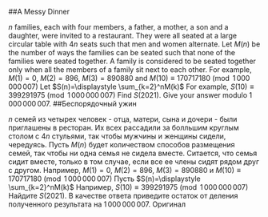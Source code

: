 ##A Messy Dinner

$n$ families, each with four members, a father, a mother, a son and a daughter, were invited to a restaurant. They were all seated at a large circular table with $4n$ seats such that men and women alternate.
Let $M(n)$ be the number of ways the families can be seated such that none of the families were seated together. A family is considered to be seated together only when all the members of a family sit next to each other.
For example, $M(1)=0$, $M(2)=896$, $M(3)=890880$ and $M(10) \equiv 170717180 \pmod {1\,000\,000\,007}$
Let $S(n)=\displaystyle \sum_{k=2}^nM(k)$
For example, $S(10) \equiv 399291975 \pmod {1\,000\,000\,007}$
Find $S(2021)$. Give your answer modulo $1\,000\,000\,007$.
##Беспорядочный ужин

$n$ семей из четырех человек - отца, матери, сына и дочери - были приглашены в ресторан. Их всех рассадили за болльшим круглым столом с $4n$ стульями, так чтобы мужчины и женщины сидели, чередуясь.
Пусть $M(n)$ будет количеством способов размещения семей, так чтобы ни одна семья не сидела вместе. Ситается, что семья сидит вместе, только в том случае, если все ее члены сидят рядом друг с другом.
Например, $M(1)=0$, $M(2)=896$, $M(3)=890880$ и $M(10) \equiv 170717180 \pmod {1\,000\,000\,007}$
Пусть $S(n)=\displaystyle \sum_{k=2}^nM(k)$
Например, $S(10) \equiv 399291975 \pmod {1\,000\,000\,007}$
Найдите $S(2021)$. В качестве ответа приведите остаток от деления полученного результата на $1\,000\,000\,007$.
Оригинал
